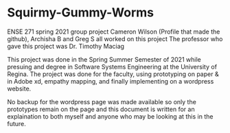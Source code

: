 # Squirmy-Gummy-Worms
ENSE 271 spring 2021 group project
Cameron Wilson (Profile that made the github), Archisha B and Greg S all worked on this project
The professor who gave this project was Dr. Timothy Maciag

This project was done in the Spring Summer Semester of 2021 while presuing and degree in Software Systems Engineering at the University of Regina.
The project was done for the faculty, using prototyping on paper & in Adobe xd, empathy mapping, and finally implementing on a wordpress website. 

No backup for the wordpress page was made available so only the prototypes remain on the page and this document is written for an explaination to both myself
and anyone who may be looking at this in the future.
